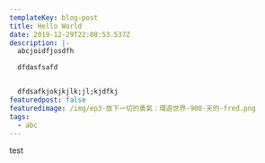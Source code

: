 ```yaml
---
templateKey: blog-post
title: Hello World
date: 2019-12-29T22:08:53.537Z
description: |-
  abcjoidfjosdfh

  dfdasfsafd


  dfdsafkjokjkjlk;jl;kjdfkj
featuredpost: false
featuredimage: /img/ep3-放下一切的勇氣：環遊世界-900-天的-fred.png
tags:
  - abc
---
```

test
